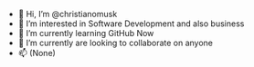 - 👋 Hi, I’m @christianomusk
- 👀 I’m interested in Software Development and also business
- 🌱 I’m currently learning GitHub Now
- 💞️ I’m currently are looking to collaborate on anyone
- 📫 (None)

<!---
christianomusk/christianomusk is a ✨ special ✨ repository because its `README.md` (this file) appears on your GitHub profile.
You can click the Preview link to take a look at your changes.
--->
